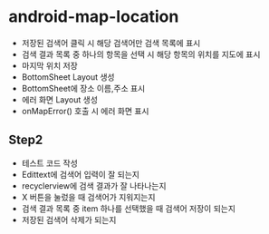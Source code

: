 # android-map-location
- 저장된 검색어 클릭 시 해당 검색어만 검색 목록에 표시
- 검색 결과 목록 중 하나의 항목을 선택 시 해당 항목의 위치를 지도에 표시
- 마지막 위치 저장
- BottomSheet Layout 생성
- BottomSheet에 장소 이름,주소 표시
- 에러 화면 Layout 생성
- onMapError() 호출 시 에러 화면 표시

## Step2
- 테스트 코드 작성
- Edittext에 검색어 입력이 잘 되는지
- recyclerview에 검색 결과가 잘 나타나는지
- X 버튼을 눌렀을 때 검색어가 지워지는지
- 검색 결과 목록 중 item 하나를 선택했을 때 검색어 저장이 되는지
- 저장된 검색어 삭제가 되는지